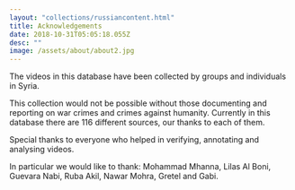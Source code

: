```yaml
---
layout: "collections/russiancontent.html"
title: Acknowledgements
date: 2018-10-31T05:05:18.055Z
desc: ""
image: /assets/about/about2.jpg
---
```


The videos in this database have been collected by groups and individuals in Syria.

This collection would not be possible without those documenting and reporting on war crimes and crimes against humanity. Currently in this database there are 116 different sources, our thanks to each of them.

Special thanks to everyone who helped in verifying, annotating and analysing videos.

In particular we would like to thank:
Mohammad Mhanna, Lilas Al Boni, Guevara Nabi, Ruba Akil, Nawar Mohra, Gretel and Gabi.


